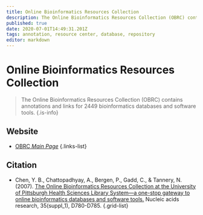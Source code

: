 ```yaml
---
title: Online Bioinformatics Resources Collection
description: The Online Bioinformatics Resources Collection (OBRC) contains annotations and links for 2449 bioinformatics databases and software tools.
published: true
date: 2020-07-01T14:49:31.201Z
tags: annotation, resource center, database, repository
editor: markdown
---
```


# Online Bioinformatics Resources Collection

> The Online Bioinformatics Resources Collection (OBRC) contains annotations and links for 2449 bioinformatics databases and software tools. 
{.is-info}



## Website

- [OBRC *Main Page*](https://www.hsls.pitt.edu/obrc/)
{.links-list}


## Citation 

- Chen, Y. B., Chattopadhyay, A., Bergen, P., Gadd, C., & Tannery, N. (2007). [The Online Bioinformatics Resources Collection at the University of Pittsburgh Health Sciences Library System—a one-stop gateway to online bioinformatics databases and software tools.](https://academic.oup.com/nar/article/35/suppl_1/D780/1092012) Nucleic acids research, 35(suppl_1), D780-D785.
{.grid-list}

